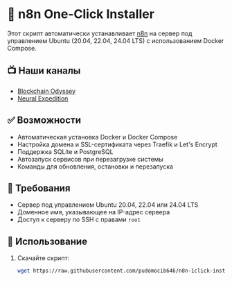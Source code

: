 # 🚀 n8n One-Click Installer

Этот скрипт автоматически устанавливает [n8n](https://n8n.io/) на сервер под управлением Ubuntu (20.04, 22.04, 24.04 LTS) с использованием Docker Compose.

## 📺 Наши каналы

- [Blockchain Odyssey](https://t.me/cryptomaniainvest)
- [Neural Expedition](https://t.me/NeuralExpedition)

## ✅ Возможности

- Автоматическая установка Docker и Docker Compose
- Настройка домена и SSL-сертификата через Traefik и Let's Encrypt
- Поддержка SQLite и PostgreSQL
- Автозапуск сервисов при перезагрузке системы
- Команды для обновления, остановки и перезапуска

## 🧰 Требования

- Сервер под управлением Ubuntu 20.04, 22.04 или 24.04 LTS
- Доменное имя, указывающее на IP-адрес сервера
- Доступ к серверу по SSH с правами `root`

## 🚀 Использование

1. Скачайте скрипт:
   ```bash
   wget https://raw.githubusercontent.com/pudomocib646/n8n-1click-install/main/install-n8n.sh
